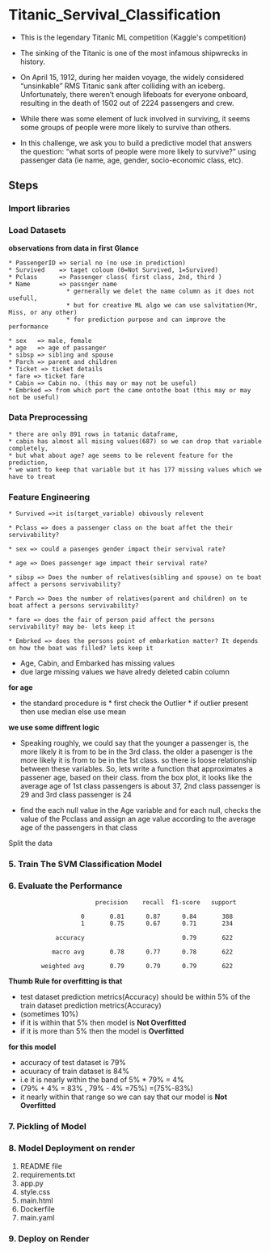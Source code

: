 # Titanic_Servival_Classification 
- This is the legendary Titanic ML competition (Kaggle's competition)

- The sinking of the Titanic is one of the most infamous shipwrecks in history.

- On April 15, 1912, during her maiden voyage, the widely considered “unsinkable” RMS Titanic sank after colliding with an iceberg. Unfortunately, there weren’t enough lifeboats for everyone onboard, resulting in the death of 1502 out of 2224 passengers and crew.

- While there was some element of luck involved in surviving, it seems some groups of people were more likely to survive than others.

- In this challenge, we ask you to build a predictive model that answers the question: “what sorts of people were more likely to survive?” using passenger data (ie name, age, gender, socio-economic class, etc).

## Steps

### Import libraries

### Load Datasets
**observations from data in first Glance** 

    * PassengerID => serial no (no use in prediction)
    * Survived    => taget coloum (0=Not Survived, 1=Survived)
    * Pclass      => Passenger class( first class, 2nd, third )
    * Name        => passnger name 
                    * gernerally we delet the name column as it does not usefull, 
                    * but for creative ML algo we can use salvitation(Mr, Miss, or any other) 
                    * for prediction purpose and can improve the performance
                    
    * sex   => male, female
    * age   => age of passanger
    * sibsp => sibling and spouse
    * Parch => parent and children
    * Ticket => ticket details
    * fare => ticket fare
    * Cabin => Cabin no. (this may or may not be useful)
    * Embrked => from which port the came ontothe boat (this may or may not be useful)

### Data Preprocessing

    * there are only 891 rows in tatanic dataframe, 
    * cabin has almost all mising values(687) so we can drop that variable completely,
    * but what about age? age seems to be relevent feature for the prediction, 
    * we want to keep that variable but it has 177 missing values which we have to treat 

### Feature Engineering

    * Survived =>it is(target_variable) obivously relevent

    * Pclass => does a passenger class on the boat affet the their servivability?

    * sex => could a pasenges gender impact their servival rate? 

    * age => Does passenger age impact their servival rate?

    * sibsp => Does the number of relatives(sibling and spouse) on te boat affect a persons servivability?

    * Parch => Does the number of relatives(parent and children) on te boat affect a persons servivability?

    * fare => does the fair of person paid affect the persons servivability? may be- lets keep it

    * Embrked => does the persons point of embarkation matter? It depends on how the boat was filled? lets keep it




* Age, Cabin, and Embarked has missing values
* due large missing values we have alredy deleted cabin column

**for age**
* the standard procedure is
            * first check the Outlier 
            * if outlier present then use median else use mean
            
**we use some diffrent logic**
  *  Speaking roughly, we could say that the younger a passenger is, the more likely it is from to be in the 3rd class. the older a pasenger is the more likely it is from to be in the 1st class. so there is loose relationship between these variables. So, lets write a function that approximates a passener age, based on their class. from the box plot, it looks like the average age of 1st class passengers is about 37, 2nd class passenger is 29 and 3rd class passenger is 24
     
  *  find the each null value in the Age variable and for each null, checks the value of the Pcclass and assign an age value according to the average age of the passengers in that class
        

 Split the data

### 5. Train The SVM Classification Model

### 6. Evaluate the Performance

                            precision    recall  f1-score   support

                        0       0.81      0.87      0.84       388
                        1       0.75      0.67      0.71       234

                 accuracy                           0.79       622

                macro avg       0.78      0.77      0.78       622

             weighted avg       0.79      0.79      0.79       622


**Thumb Rule for overfitting is that**
   * test dataset prediction metrics(Accuracy) should be within 5% of the train dataset prediction metrics(Accuracy)
   * (sometimes 10%)
   * if it is within that 5% then model is **Not Overfitted**
   * if it is more than 5% then the model is **Overfitted**
   
**for this model**
   * accuracy of test dataset is 79% 
   * acuuracy of train dataset is 84%
   * i.e it is nearly within the band of 5% * 79% = 4%
   * (79% + 4% = 83% , 79% - 4% =75%) =(75%-83%)
   * it nearly within that range so we can say that our model is **Not Overfitted**
   
### 7. Pickling of Model
 
### 8. Model Deployment on render
1. README file
2. requirements.txt
3. app.py
4. style.css
5. main.html
6. Dockerfile
7. main.yaml

### 9. Deploy on Render

